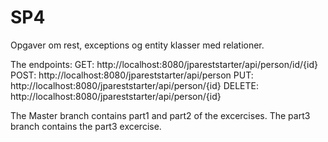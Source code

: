 # SP4
Opgaver om rest, exceptions og entity klasser med relationer.

The endpoints:
GET: http://localhost:8080/jpareststarter/api/person/id/{id}
POST: http://localhost:8080/jpareststarter/api/person
PUT: http://localhost:8080/jpareststarter/api/person/{id}
DELETE: http://localhost:8080/jpareststarter/api/person/{id}

The Master branch contains part1 and part2 of the excercises.
The part3 branch contains the part3 excercise. 
